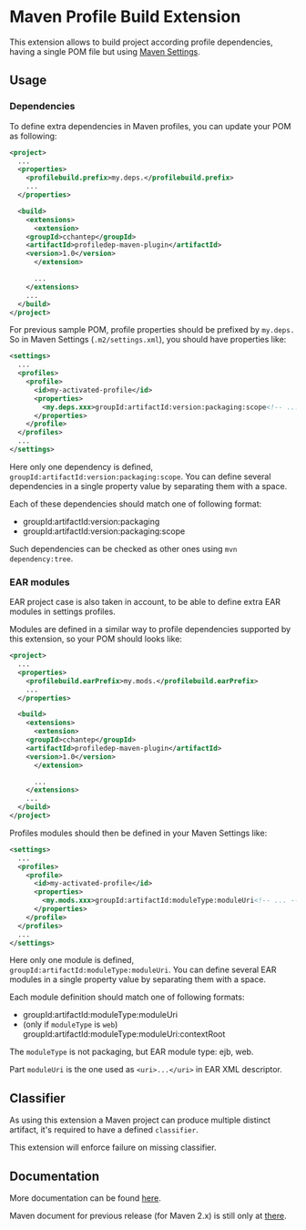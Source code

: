 # Maven Profile Build Extension

This extension allows to build project according profile dependencies, 
having a single POM file but using [Maven Settings](http://maven.apache.org/settings.html).

## Usage

### Dependencies

To define extra dependencies in Maven profiles, 
you can update your POM as following:

```xml
<project>
  ...
  <properties>
    <profilebuild.prefix>my.deps.</profilebuild.prefix>
    ...
  </properties>

  <build>
    <extensions>
      <extension>
	<groupId>cchantep</groupId>
	<artifactId>profiledep-maven-plugin</artifactId>
	<version>1.0</version>
      </extension>

      ...
    </extensions>
    ...
  </build>
</project>
```

For previous sample POM, profile properties should be prefixed by `my.deps.`
So in Maven Settings (`.m2/settings.xml`), you should have properties like:

```xml
<settings>
  ...
  <profiles>
    <profile>
      <id>my-activated-profile</id>
      <properties>
        <my.deps.xxx>groupId:artifactId:version:packaging:scope<!-- ... --></my.deps.xxx>
      </properties>
    </profile>
  </profiles>
  ...
</settings>
```

Here only one dependency is defined, `groupId:artifactId:version:packaging:scope`. You can define several dependencies in a single property value by separating them with a space.

Each of these dependencies should match one of following format:
* groupId:artifactId:version:packaging
* groupId:artifactId:version:packaging:scope

Such dependencies can be checked as other ones using `mvn dependency:tree`.

### EAR modules

EAR project case is also taken in account, to be able to define extra 
EAR modules in settings profiles.

Modules are defined in a similar way to profile dependencies supported 
by this extension, so your POM should looks like:

```xml
<project>
  ...
  <properties>
    <profilebuild.earPrefix>my.mods.</profilebuild.earPrefix>
    ...
  </properties>

  <build>
    <extensions>
      <extension>
	<groupId>cchantep</groupId>
	<artifactId>profiledep-maven-plugin</artifactId>
	<version>1.0</version>
      </extension>

      ...
    </extensions>
    ...
  </build>
</project>
```

Profiles modules should then be defined in your Maven Settings like:

```xml
<settings>
  ...
  <profiles>
    <profile>
      <id>my-activated-profile</id>
      <properties>
        <my.mods.xxx>groupId:artifactId:moduleType:moduleUri<!-- ... --></my.mods.xxx>
      </properties>
    </profile>
  </profiles>
  ...
</settings>
```

Here only one module is defined, `groupId:artifactId:moduleType:moduleUri`. You can define several EAR modules in a single property value by separating them with a space.

Each module definition should match one of following formats:
* groupId:artifactId:moduleType:moduleUri
* (only if `moduleType` is `web`) groupId:artifactId:moduleType:moduleUri:contextRoot

The `moduleType` is not packaging, but EAR module type: ejb, web.

Part `moduleUri` is the one used as `<uri>...</uri>` in EAR XML descriptor.

## Classifier

As using this extension a Maven project can produce multiple distinct artifact, it's required to have a defined `classifier`.

This extension will enforce failure on missing classifier.

## Documentation

More documentation can be found [here](http://cchantep.github.io/maven-profiledep-plugin/).

Maven document for previous release (for Maven 2.x) is still only at [there](http://cchantep.github.io/maven-profiledep-plugin/1.0/).
